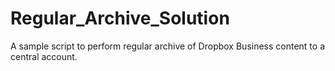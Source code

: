 # Regular_Archive_Solution
A sample script to perform regular archive of Dropbox Business content to a central account. 
